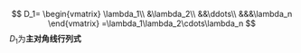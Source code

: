 $$
D_1=
\begin{vmatrix}
\lambda_1\\
&\lambda_2\\
&&\ddots\\
&&&\lambda_n
\end{vmatrix}
=\lambda_1\lambda_2\cdots\lambda_n
$$
$D_1$为**主对角线行列式**